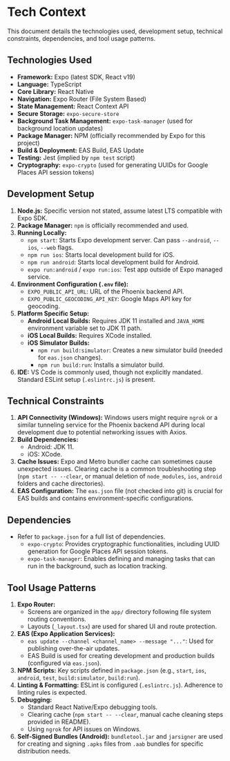# Tech Context

This document details the technologies used, development setup, technical constraints, dependencies, and tool usage patterns.

## Technologies Used

- **Framework:** Expo (latest SDK, React v19)
- **Language:** TypeScript
- **Core Library:** React Native
- **Navigation:** Expo Router (File System Based)
- **State Management:** React Context API
- **Secure Storage:** `expo-secure-store`
- **Background Task Management:** `expo-task-manager` (used for background location updates)
- **Package Manager:** NPM (officially recommended by Expo for this project)
- **Build & Deployment:** EAS Build, EAS Update
- **Testing:** Jest (implied by `npm test` script)
- **Cryptography:** `expo-crypto` (used for generating UUIDs for Google Places API session tokens)

## Development Setup

1.  **Node.js:** Specific version not stated, assume latest LTS compatible with Expo SDK.
2.  **Package Manager:** `npm` is officially recommended and used.
3.  **Running Locally:**
    *   `npm start`: Starts Expo development server. Can pass `--android`, `--ios`, `--web` flags.
    *   `npm run ios`: Starts local development build for iOS.
    *   `npm run android`: Starts local development build for Android.
    *   `expo run:android` / `expo run:ios`: Test app outside of Expo managed service.
4.  **Environment Configuration (`.env` file):**
    *   `EXPO_PUBLIC_API_URL`: URL of the Phoenix backend API.
    *   `EXPO_PUBLIC_GEOCODING_API_KEY`: Google Maps API key for geocoding.
5.  **Platform Specific Setup:**
    *   **Android Local Builds:** Requires JDK 11 installed and `JAVA_HOME` environment variable set to JDK 11 path.
    *   **iOS Local Builds:** Requires XCode installed.
    *   **iOS Simulator Builds:**
        *   `npm run build:simulator`: Creates a new simulator build (needed for `eas.json` changes).
        *   `npm run build:run`: Installs a simulator build.
6.  **IDE:** VS Code is commonly used, though not explicitly mandated. Standard ESLint setup (`.eslintrc.js`) is present.

## Technical Constraints

1.  **API Connectivity (Windows):** Windows users might require `ngrok` or a similar tunneling service for the Phoenix backend API during local development due to potential networking issues with Axios.
2.  **Build Dependencies:**
    *   Android: JDK 11.
    *   iOS: XCode.
3.  **Cache Issues:** Expo and Metro bundler cache can sometimes cause unexpected issues. Clearing cache is a common troubleshooting step (`npm start -- --clear`, or manual deletion of `node_modules`, `ios`, `android` folders and cache directories).
4.  **EAS Configuration:** The `eas.json` file (not checked into git) is crucial for EAS builds and contains environment-specific configurations.

## Dependencies

- Refer to `package.json` for a full list of dependencies.
  - `expo-crypto`: Provides cryptographic functionalities, including UUID generation for Google Places API session tokens.
  - `expo-task-manager`: Enables defining and managing tasks that can run in the background, such as location tracking.

## Tool Usage Patterns

1.  **Expo Router:**
    *   Screens are organized in the `app/` directory following file system routing conventions.
    *   Layouts (`_layout.tsx`) are used for shared UI and route protection.
2.  **EAS (Expo Application Services):**
    *   `eas update --channel <channel_name> --message "..."`: Used for publishing over-the-air updates.
    *   EAS Build is used for creating development and production builds (configured via `eas.json`).
3.  **NPM Scripts:** Key scripts defined in `package.json` (e.g., `start`, `ios`, `android`, `test`, `build:simulator`, `build:run`).
4.  **Linting & Formatting:** ESLint is configured (`.eslintrc.js`). Adherence to linting rules is expected.
5.  **Debugging:**
    *   Standard React Native/Expo debugging tools.
    *   Clearing cache (`npm start -- --clear`, manual cache cleaning steps provided in README).
    *   Using `ngrok` for API issues on Windows.
6.  **Self-Signed Bundles (Android):** `bundletool.jar` and `jarsigner` are used for creating and signing `.apks` files from `.aab` bundles for specific distribution needs.
